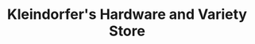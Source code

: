---
title: "Kleindorfer's Hardware and Variety Store"
url: /bloomington/kleindorfers-hardware-and-variety-store/
shop: hardware
---